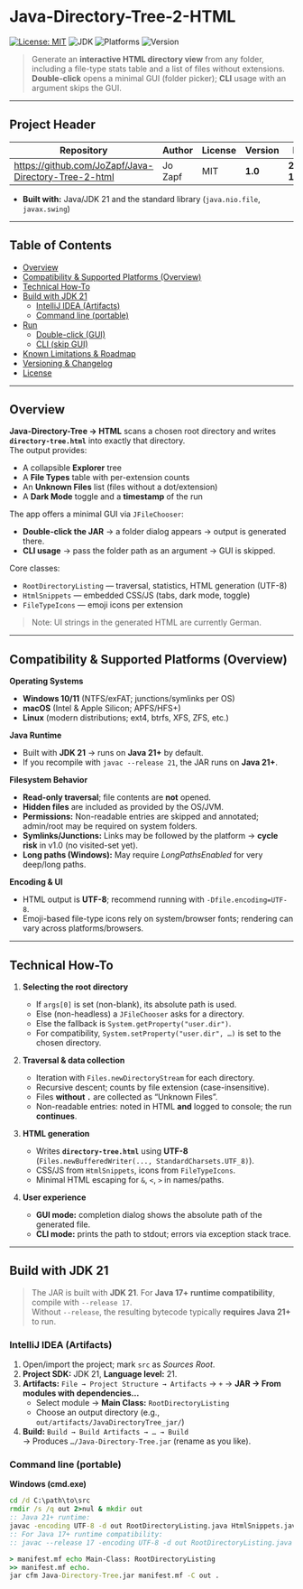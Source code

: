 # Java-Directory-Tree-2-HTML

[![License: MIT](https://img.shields.io/badge/License-MIT-green.svg)](LICENSE)
![JDK](https://img.shields.io/badge/JDK-21-blue)
![Platforms](https://img.shields.io/badge/OS-Windows%20%7C%20macOS%20%7C%20Linux-lightgrey)
![Version](https://img.shields.io/badge/version-1.0-orange)

> Generate an **interactive HTML directory view** from any folder, including a file-type stats table and a list of files without extensions.  
> **Double-click** opens a minimal GUI (folder picker); **CLI** usage with an argument skips the GUI.

---

## Project Header

| Repository | Author | License | Version | Date |
|---|---|---|---|---|
| <https://github.com/JoZapf/Java-Directory-Tree-2-html> | Jo Zapf | MIT | **1.0** | **2025-10-14** |
- **Built with:** Java/JDK 21 and the standard library (`java.nio.file`, `javax.swing`)

---

## Table of Contents

- [Overview](#overview)
- [Compatibility & Supported Platforms (Overview)](#compatibility--supported-platforms-overview)
- [Technical How-To](#technical-how-to)
- [Build with JDK 21](#build-with-jdk-21)
  - [IntelliJ IDEA (Artifacts)](#intellij-idea-artifacts)
  - [Command line (portable)](#command-line-portable)
- [Run](#run)
  - [Double-click (GUI)](#double-click-gui)
  - [CLI (skip GUI)](#cli-skip-gui)
- [Known Limitations & Roadmap](#known-limitations--roadmap)
- [Versioning & Changelog](#versioning--changelog)
- [License](#license)

---

## Overview

**Java-Directory-Tree → HTML** scans a chosen root directory and writes **`directory-tree.html`** into exactly that directory.  
The output provides:

- A collapsible **Explorer** tree  
- A **File Types** table with per-extension counts  
- An **Unknown Files** list (files without a dot/extension)  
- A **Dark Mode** toggle and a **timestamp** of the run

The app offers a minimal GUI via `JFileChooser`:
- **Double-click the JAR** → a folder dialog appears → output is generated there.
- **CLI usage** → pass the folder path as an argument → GUI is skipped.

Core classes:
- `RootDirectoryListing` — traversal, statistics, HTML generation (UTF-8)  
- `HtmlSnippets` — embedded CSS/JS (tabs, dark mode, toggle)  
- `FileTypeIcons` — emoji icons per extension

> Note: UI strings in the generated HTML are currently German.

---

## Compatibility & Supported Platforms (Overview)

**Operating Systems**
- **Windows 10/11** (NTFS/exFAT; junctions/symlinks per OS)
- **macOS** (Intel & Apple Silicon; APFS/HFS+)
- **Linux** (modern distributions; ext4, btrfs, XFS, ZFS, etc.)

**Java Runtime**
- Built with **JDK 21** → runs on **Java 21+** by default.  
- If you recompile with `javac --release 21`, the JAR runs on **Java 21+**.

**Filesystem Behavior**
- **Read-only traversal**; file contents are **not** opened.  
- **Hidden files** are included as provided by the OS/JVM.  
- **Permissions:** Non-readable entries are skipped and annotated; admin/root may be required on system folders.  
- **Symlinks/Junctions:** Links may be followed by the platform → **cycle risk** in v1.0 (no visited-set yet).  
- **Long paths (Windows):** May require *LongPathsEnabled* for very deep/long paths.

**Encoding & UI**
- HTML output is **UTF-8**; recommend running with `-Dfile.encoding=UTF-8`.  
- Emoji-based file-type icons rely on system/browser fonts; rendering can vary across platforms/browsers.

---

## Technical How-To

1. **Selecting the root directory**
   - If `args[0]` is set (non-blank), its absolute path is used.
   - Else (non-headless) a `JFileChooser` asks for a directory.
   - Else the fallback is `System.getProperty("user.dir")`.
   - For compatibility, `System.setProperty("user.dir", …)` is set to the chosen directory.

2. **Traversal & data collection**
   - Iteration with `Files.newDirectoryStream` for each directory.
   - Recursive descent; counts by file extension (case-insensitive).
   - Files **without `.`** are collected as “Unknown Files”.
   - Non-readable entries: noted in HTML **and** logged to console; the run **continues**.

3. **HTML generation**
   - Writes **`directory-tree.html`** using **UTF-8** (`Files.newBufferedWriter(..., StandardCharsets.UTF_8)`).
   - CSS/JS from `HtmlSnippets`, icons from `FileTypeIcons`.
   - Minimal HTML escaping for `&`, `<`, `>` in names/paths.

4. **User experience**
   - **GUI mode:** completion dialog shows the absolute path of the generated file.
   - **CLI mode:** prints the path to stdout; errors via exception stack trace.

---

## Build with JDK 21

> The JAR is built with **JDK 21**. For **Java 17+ runtime compatibility**, compile with `--release 17`.  
> Without `--release`, the resulting bytecode typically **requires Java 21+** to run.

### IntelliJ IDEA (Artifacts)

1. Open/import the project; mark `src` as *Sources Root*.  
2. **Project SDK:** JDK 21, **Language level:** 21.  
3. **Artifacts:** `File → Project Structure → Artifacts` → `+` → **JAR → From modules with dependencies…**  
   - Select module → **Main Class:** `RootDirectoryListing`  
   - Choose an output directory (e.g., `out/artifacts/JavaDirectoryTree_jar/`)  
4. **Build:** `Build → Build Artifacts → … → Build`  
   → Produces `…/Java-Directory-Tree.jar` (rename as you like).

### Command line (portable)

**Windows (cmd.exe)**
```bat
cd /d C:\path\to\src
rmdir /s /q out 2>nul & mkdir out
:: Java 21+ runtime:
javac -encoding UTF-8 -d out RootDirectoryListing.java HtmlSnippets.java FileTypeIcons.java
:: For Java 17+ runtime compatibility:
:: javac --release 17 -encoding UTF-8 -d out RootDirectoryListing.java HtmlSnippets.java FileTypeIcons.java

> manifest.mf echo Main-Class: RootDirectoryListing
>> manifest.mf echo.
jar cfm Java-Directory-Tree.jar manifest.mf -C out .

